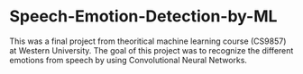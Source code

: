 # Speech-Emotion-Detection-by-ML
This was a final project from theoritical machine learning course (CS9857) at Western University.
The goal of this project was to recognize the different emotions from speech by using Convolutional Neural Networks.
